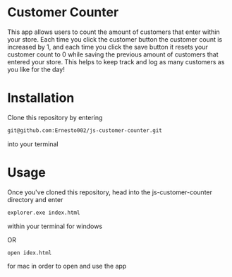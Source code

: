 # Customer Counter

This app allows users to count the amount of customers that enter within your store. Each time you click the customer button the customer count is increased by 1, and
each time you click the save button it resets your customer count to 0 while saving the previous amount of customers that entered your store. This helps to keep track
and log as many customers as you like for the day!

# Installation

Clone this repository by entering
```bash
git@github.com:Ernesto002/js-customer-counter.git
```
into your terminal

# Usage

Once you've cloned this repository, head into the js-customer-counter directory and enter
```bash
explorer.exe index.html
```
within your terminal for windows

OR

```bash
open idex.html
```
for mac in order to open and use the app